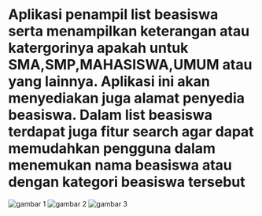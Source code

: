 # Aplikasi penampil list beasiswa serta menampilkan keterangan atau katergorinya apakah untuk SMA,SMP,MAHASISWA,UMUM atau yang lainnya. Aplikasi ini akan menyediakan juga alamat penyedia beasiswa. Dalam list beasiswa terdapat juga fitur search agar dapat memudahkan pengguna dalam menemukan nama beasiswa atau dengan kategori beasiswa tersebut  
![gambar 1](https://user-images.githubusercontent.com/49229857/126589865-b73ae4dc-26a1-4dd5-baa5-391d5d5395d8.PNG)
![gambar 2](https://user-images.githubusercontent.com/49229857/126589868-ae0cbf2c-3beb-4514-af94-34f0fe59af59.PNG)
![gambar 3](https://user-images.githubusercontent.com/49229857/126589869-a11c9b45-8ae4-4423-8889-209efe88a982.PNG)

